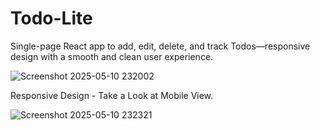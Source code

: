 # Todo-Lite
Single-page React app to add, edit, delete, and track Todos—responsive design with a smooth and clean user experience.

![Screenshot 2025-05-10 232002](https://github.com/user-attachments/assets/e003ecd9-a791-4306-8d05-7f32bf2a3ec7)

Responsive Design - Take a Look at Mobile View.

![Screenshot 2025-05-10 232321](https://github.com/user-attachments/assets/bbb5a927-def6-44aa-aeb2-1824c6746203)


